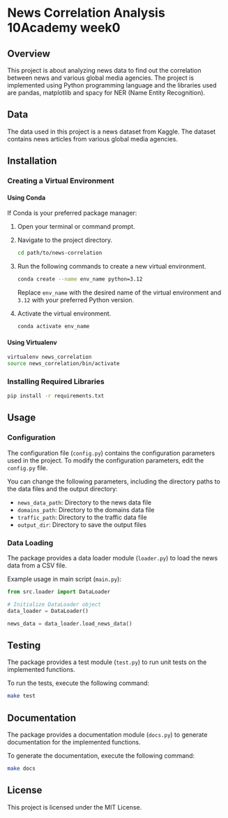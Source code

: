 # News Correlation Analysis 10Academy week0

## Overview
This project is about analyzing news data to find out the correlation between news and various global media agencies. The project is implemented using Python programming language and the libraries used are pandas, matplotlib and spacy for NER (Name Entity Recognition).

## Data
The data used in this project is a news dataset from Kaggle. The dataset contains news articles from various global media agencies.

## Installation
### Creating a Virtual Environment
#### Using Conda

If Conda is your preferred package manager:

1. Open your terminal or command prompt.


2. Navigate to the project directory.
    ```bash
    cd path/to/news-correlation
   ```

3. Run the following commands to create a new virtual environment.

    ```bash
    conda create --name env_name python=3.12
    ```
    Replace ```env_name``` with the desired name of the virtual environment and ```3.12``` with your preferred Python version.


4. Activate the virtual environment.

    ```bash
    conda activate env_name
   ```

#### Using Virtualenv

```bash
virtualenv news_correlation
source news_correlation/bin/activate
```

### Installing Required Libraries

```bash
pip install -r requirements.txt
```

## Usage
### Configuration
The configuration file (```config.py```) contains the configuration parameters used in the project.
To modify the configuration parameters, edit the ```config.py``` file.

You can change the following parameters, including the directory paths to the data files and the output directory:
- ```news_data_path```: Directory to the news data file
- ```domains_path```: Directory to the domains data file
- ```traffic_path```: Directory to the traffic data file
- ```output_dir```: Directory to save the output files

### Data Loading
The package provides a data loader module (```loader.py```) to load the news data from a CSV file.

Example usage in main script (```main.py```):
```python
from src.loader import DataLoader

# Initialize DataLoader object
data_loader = DataLoader()

news_data = data_loader.load_news_data()
```

## Testing
The package provides a test module (```test.py```) to run unit tests on the implemented functions.

To run the tests, execute the following command:
```bash
make test
```

## Documentation
The package provides a documentation module (```docs.py```) to generate documentation for the implemented functions.

To generate the documentation, execute the following command:
```bash
make docs
```

## License
This project is licensed under the MIT License.




